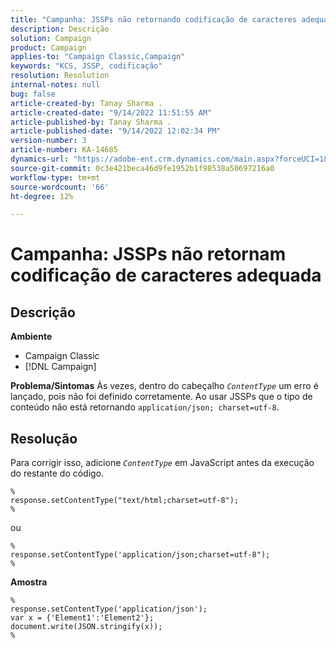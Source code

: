 ```yaml
---
title: "Campanha: JSSPs não retornando codificação de caracteres adequada"
description: Descrição
solution: Campaign
product: Campaign
applies-to: "Campaign Classic,Campaign"
keywords: "KCS, JSSP, codificação"
resolution: Resolution
internal-notes: null
bug: false
article-created-by: Tanay Sharma .
article-created-date: "9/14/2022 11:51:55 AM"
article-published-by: Tanay Sharma .
article-published-date: "9/14/2022 12:02:34 PM"
version-number: 3
article-number: KA-14685
dynamics-url: "https://adobe-ent.crm.dynamics.com/main.aspx?forceUCI=1&pagetype=entityrecord&etn=knowledgearticle&id=42acc49e-2334-ed11-9db1-002248086735"
source-git-commit: 0c3e421beca46d9fe1952b1f98538a50697216a0
workflow-type: tm+mt
source-wordcount: '66'
ht-degree: 12%

---
```


# Campanha: JSSPs não retornam codificação de caracteres adequada

## Descrição

<b>Ambiente</b>
- Campaign Classic
- [!DNL Campaign]



<b>Problema/Sintomas</b>
Às vezes, dentro do cabeçalho *`ContentType`* um erro é lançado, pois não foi definido corretamente. Ao usar JSSPs que o tipo de conteúdo não está retornando `application/json; charset=utf-8`.


## Resolução


Para corrigir isso, adicione *`ContentType`* em JavaScript antes da execução do restante do código.


```
%
response.setContentType("text/html;charset=utf-8");
%
```




ou




```
%
response.setContentType('application/json;charset=utf-8");
%
```


<b>Amostra</b>


```
%
response.setContentType('application/json');
var x = {'Element1':'Element2'};
document.write(JSON.stringify(x));
%
```
